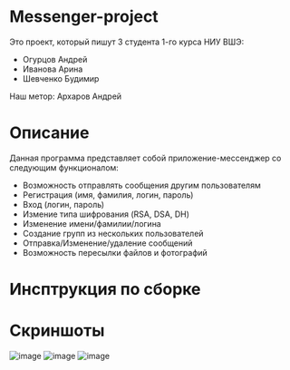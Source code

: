 # Messenger-project
Это проект, который пишут 3 студента 1-го курса НИУ ВШЭ:
 * Огурцов Андрей
 * Иванова Арина
 * Шевченко Будимир
 
 Наш метор: Архаров Андрей

# Описание
Данная программа представляет собой приложение-мессенджер со следующим функционалом:
+ Возможность отправлять сообщения другим пользователям
+ Регистрация (имя, фамилия, логин, пароль)
+ Вход (логин, пароль)
+ Измение типа шифрования (RSA, DSA, DH)
+ Изменение имени/фамилии/логина
+ Создание групп из нескольких пользователей
+ Отправка/Изменение/удаление сообщений
+ Возможность пересылки файлов и фотографий

# Инсптрукция по сборке


# Скриншоты
![image](https://github.com/OgurtsovAndrei/Messenger-project/assets/75212610/c0be8206-75a3-49db-b421-aebd5297fa71)
![image](https://github.com/OgurtsovAndrei/Messenger-project/assets/75212610/f33ebe6c-6d57-48be-8dd3-aee0d144cf2d)
![image](https://github.com/OgurtsovAndrei/Messenger-project/assets/75212610/d23a810f-15f9-494e-a8c5-e60d4d95c7ff)
